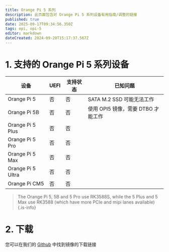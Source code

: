 ```yaml
---
title: Orange Pi 5 系列
description: 此页面包含对 Orange Pi 5 系列设备有用指南/调整的链接
published: true
date: 2025-09-17T09:34:56.350Z
tags: opi, opi-5
editor: markdown
dateCreated: 2024-09-20T15:17:37.567Z
---
```


# 1. 支持的 Orange Pi 5 系列设备

| 设备                | UEFI | 支持状态 | 已知问题                                |
| ----------------- | ---- | ---- | ----------------------------------- |
| Orange Pi 5       | 否    | 否    | SATA M.2 SSD 可能无法工作 |
| Orange Pi 5B      | 否    | 否    | 使用 OPI5 镜像，需要 DTBO 才能工作             |
| Orange Pi 5 Plus  | 否    | 否    |                                     |
| Orange Pi 5 Pro   | 否    | 否    |                                     |
| Orange Pi 5 Max   | 否    | 否    |                                     |
| Orange Pi 5 Ultra | 否    | 否    |                                     |
| Orange Pi CM5     | 否    | 否    |                                     |

> The Orange Pi 5, 5B and 5 Pro use RK3588S, while the 5 Plus and 5 Max use RK3588 (which have more PCIe and mipi lanes available)
> {.is-info}

# 2. 下载

您可以在我们的 [Github](https://github.com/BredOS/images/releases/latest) 中找到镜像的下载链接